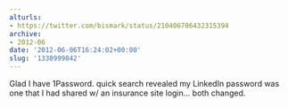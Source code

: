 ```yaml
---
alturls:
- https://twitter.com/bismark/status/210406706432315394
archive:
- 2012-06
date: '2012-06-06T16:24:02+00:00'
slug: '1338999842'
---
```


Glad I have 1Password. quick search revealed my LinkedIn password was one that I had shared w/ an insurance site login… both changed.

